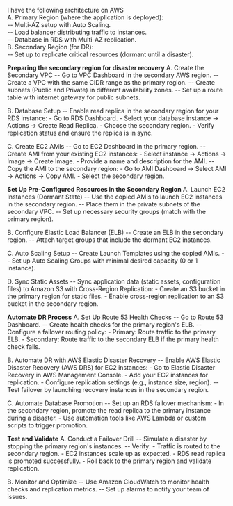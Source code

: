 I have the following architecture on AWS  
A. Primary Region (where the application is deployed):  
  -- Multi-AZ setup with Auto Scaling.  
  -- Load balancer distributing traffic to instances.  
  -- Database in RDS with Multi-AZ replication.  
B. Secondary Region (for DR):  
  -- Set up to replicate critical resources (dormant until a disaster).  

**Preparing the secondary region for disaster recovery**
A. Create the Secondary VPC
  -- Go to VPC Dashboard in the secondary AWS region.
  -- Create a VPC with the same CIDR range as the primary region.
  -- Create subnets (Public and Private) in different availability zones.
  -- Set up a route table with internet gateway for public subnets.

B. Database Setup
  -- Enable read replica in the secondary region for your RDS instance:
        - Go to RDS Dashboard.
        - Select your database instance → Actions → Create Read Replica.
        - Choose the secondary region.
        - Verify replication status and ensure the replica is in sync.

C. Create EC2 AMIs
  -- Go to EC2 Dashboard in the primary region.
  -- Create AMI from your existing EC2 instances:
        - Select instance → Actions → Image → Create Image.
        - Provide a name and description for the AMI.
  -- Copy the AMI to the secondary region:
        - Go to AMI Dashboard → Select AMI → Actions → Copy AMI.
        - Select the secondary region.

**Set Up Pre-Configured Resources in the Secondary Region**
A. Launch EC2 Instances (Dormant State)
  -- Use the copied AMIs to launch EC2 instances in the secondary region.
  -- Place them in the private subnets of the secondary VPC.
  -- Set up necessary security groups (match with the primary region).

B. Configure Elastic Load Balancer (ELB)
  -- Create an ELB in the secondary region.
  -- Attach target groups that include the dormant EC2 instances.

C. Auto Scaling Setup
  -- Create Launch Templates using the copied AMIs.
  -- Set up Auto Scaling Groups with minimal desired capacity (0 or 1 instance).

D. Sync Static Assets
  -- Sync application data (static assets, configuration files) to Amazon S3 with Cross-Region Replication:
        - Create an S3 bucket in the primary region for static files.
        - Enable cross-region replication to an S3 bucket in the secondary region.

**Automate DR Process**
A. Set Up Route 53 Health Checks
  -- Go to Route 53 Dashboard.
  -- Create health checks for the primary region's ELB.
  -- Configure a failover routing policy:
        - Primary: Route traffic to the primary ELB.
        - Secondary: Route traffic to the secondary ELB if the primary health check fails.

B. Automate DR with AWS Elastic Disaster Recovery
  -- Enable AWS Elastic Disaster Recovery (AWS DRS) for EC2 instances:
        - Go to Elastic Disaster Recovery in AWS Management Console.
        - Add your EC2 instances for replication.
        - Configure replication settings (e.g., instance size, region).
  -- Test failover by launching recovery instances in the secondary region.

C. Automate Database Promotion
  -- Set up an RDS failover mechanism:
        - In the secondary region, promote the read replica to the primary instance during a disaster.
        - Use automation tools like AWS Lambda or custom scripts to trigger promotion.

**Test and Validate**
A. Conduct a Failover Drill
  -- Simulate a disaster by stopping the primary region's instances.
  -- Verify:
        - Traffic is routed to the secondary region.
        - EC2 instances scale up as expected.
        - RDS read replica is promoted successfully.
        - Roll back to the primary region and validate replication.

B. Monitor and Optimize
  -- Use Amazon CloudWatch to monitor health checks and replication metrics.
  -- Set up alarms to notify your team of issues.

        
